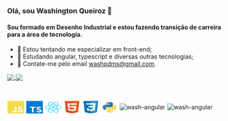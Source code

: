 ### Olá, sou Washington Queiroz 👋
#### Sou formado em Desenho Industrial e estou fazendo transição de carreira para a área de tecnologia.
- 🔭 Estou tentando me especializar em front-end;
- 🌱 Estudando angular, typescript e diversas outras tecnologias;
- 👯 Contate-me pelo email washpdms@gmail.com.

<a href="https://github.com/WashMarvin">
  <img height="150em" align="center" src="https://github-readme-stats.vercel.app/api?username=washMarvin&show_icons=true&theme=radical&include_all_commits=true&count_private=true&repo=github-readme-stats" />
</a>
<a href="https://github.com/anuraghazra/convoychat">
  <img height="150em" align="center" src="https://github-readme-stats.vercel.app/api/top-langs/?username=washMarvin&layout=compact&langs_count=16&theme=radical&repo=convoychat" />
</a>


##

<div style="display: inline_block"><br>
  <img align="center" alt="wash-Js" height="30" width="40" src="https://raw.githubusercontent.com/devicons/devicon/master/icons/javascript/javascript-plain.svg">
  <img align="center" alt="wash-Ts" height="30" width="40" src="https://raw.githubusercontent.com/devicons/devicon/master/icons/typescript/typescript-plain.svg">
  <img align="center" alt="wash-React" height="30" width="40" src="https://raw.githubusercontent.com/devicons/devicon/master/icons/react/react-original.svg">
  <img align="center" alt="wash-HTML" height="30" width="40" src="https://raw.githubusercontent.com/devicons/devicon/master/icons/html5/html5-original.svg">
  <img align="center" alt="wash-CSS" height="30" width="40" src="https://raw.githubusercontent.com/devicons/devicon/master/icons/css3/css3-original.svg">
  <img align="center" alt="wash-Python" height="30" width="40" src="https://raw.githubusercontent.com/devicons/devicon/master/icons/python/python-original.svg">
  <img align="center" alt="wash-angular" height="30" width="40" src="https://cdn.jsdelivr.net/gh/devicons/devicon/icons/angularjs/angularjs-original.svg" />
  <img align="center" alt="wash-angular" height="30" width="40" src="https://cdn.jsdelivr.net/gh/devicons/devicon/icons/java/java-original.svg" />
</div>
